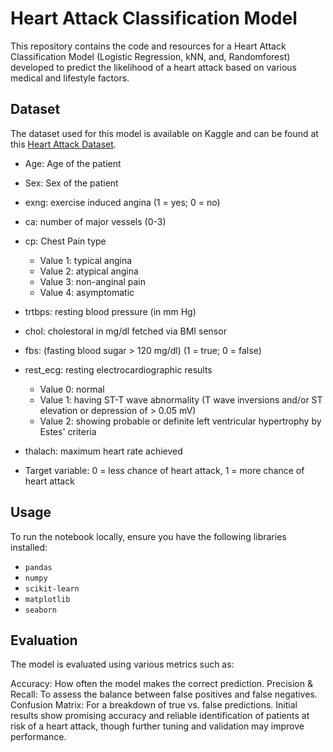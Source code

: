 # Heart Attack Classification Model

This repository contains the code and resources for a Heart Attack Classification Model (Logistic Regression, kNN, and, Randomforest) developed to predict the likelihood of a heart attack based on various medical and lifestyle factors.

## Dataset
The dataset used for this model is available on Kaggle and can be found at this [Heart Attack Dataset](https://www.kaggle.com/datasets/waqi786/heart-attack-dataset).

- Age: Age of the patient

- Sex: Sex of the patient

- exng: exercise induced angina (1 = yes; 0 = no)

- ca: number of major vessels (0-3)

- cp: Chest Pain type
    - Value 1: typical angina
    - Value 2: atypical angina
    - Value 3: non-anginal pain
    - Value 4: asymptomatic

- trtbps: resting blood pressure (in mm Hg)

- chol: cholestoral in mg/dl fetched via BMI sensor

- fbs: (fasting blood sugar > 120 mg/dl) (1 = true; 0 = false)

- rest_ecg: resting electrocardiographic results
    - Value 0: normal
    - Value 1: having ST-T wave abnormality (T wave inversions and/or ST elevation or depression of > 0.05 mV)
    - Value 2: showing probable or definite left ventricular hypertrophy by Estes' criteria

- thalach: maximum heart rate achieved

- Target variable: 0 = less chance of heart attack, 1 = more chance of heart attack

## Usage
To run the notebook locally, ensure you have the following libraries installed:

- `pandas`
- `numpy`
- `scikit-learn`
- `matplotlib`
- `seaborn`

## Evaluation
The model is evaluated using various metrics such as:

Accuracy: How often the model makes the correct prediction.
Precision & Recall: To assess the balance between false positives and false negatives.
Confusion Matrix: For a breakdown of true vs. false predictions.
Initial results show promising accuracy and reliable identification of patients at risk of a heart attack, though further tuning and validation may improve performance.